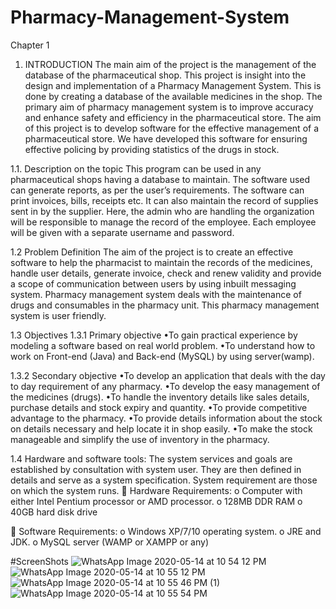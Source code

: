 
# Pharmacy-Management-System
Chapter 1 
1. 	INTRODUCTION
The main aim of the project is the management of the database of the pharmaceutical shop. This project is insight into the design and implementation of a Pharmacy Management System. This is done by creating a database of the available medicines in the shop. The primary aim of pharmacy management system is to improve accuracy and enhance safety and efficiency in the pharmaceutical store. The aim of this project is to develop software for the effective management of a pharmaceutical store. We have developed this software for ensuring effective policing by providing statistics of the drugs in stock. 

1.1. 	Description on the topic
This program can be used in any pharmaceutical shops having a database to maintain. The software used can generate reports, as per the user’s requirements. The software can print invoices, bills, receipts etc. It can also maintain the record of supplies sent in by the supplier. Here, the admin who are handling the organization will be responsible to manage the record of the employee. Each employee will be given with a separate username and password.

1.2	Problem Definition
The aim of the project is to create an effective software to help the pharmacist to maintain the records of the medicines, handle user details, generate invoice, check and renew validity and provide a scope of communication between users by using inbuilt messaging system. Pharmacy management system deals with the maintenance of drugs and consumables in the pharmacy unit. This pharmacy management system is user friendly.


1.3	Objectives
1.3.1 Primary objective
•To gain practical experience by modeling a software based on real world    problem.
•To understand how to work on Front-end (Java) and Back-end (MySQL) by using server(wamp).

1.3.2 Secondary objective 
•To develop an application that deals with the day to day requirement of any pharmacy.
•To develop the easy management of the medicines (drugs). 
•To handle the inventory details like sales details, purchase details and stock expiry and quantity.
•To provide competitive advantage to the pharmacy.
•To provide details information about the stock on details necessary and help locate it in shop easily. 
•To make the stock manageable and simplify the use of inventory in the pharmacy.









1.4	Hardware and software tools:
The system services and goals are established by consultation with system user. They are then defined in details and serve as a system specification. System requirement are those on which the system runs.
	Hardware Requirements:
o	Computer with either Intel Pentium processor or AMD processor.
o	128MB DDR RAM
o	40GB hard disk drive


	Software Requirements:
o	Windows XP/7/10 operating system.
o	JRE and JDK.
o	MySQL server (WAMP or XAMPP or any)

#ScreenShots
![WhatsApp Image 2020-05-14 at 10 54 12 PM](https://user-images.githubusercontent.com/57304597/82059773-7fb33a80-9694-11ea-8d70-a9382e76b440.jpeg)
![WhatsApp Image 2020-05-14 at 10 55 12 PM](https://user-images.githubusercontent.com/57304597/82059777-80e46780-9694-11ea-88c5-8cf614688e1f.jpeg)
![WhatsApp Image 2020-05-14 at 10 55 46 PM (1)](https://user-images.githubusercontent.com/57304597/82059784-82159480-9694-11ea-9e6a-ff1faea477bf.jpeg)
![WhatsApp Image 2020-05-14 at 10 55 54 PM](https://user-images.githubusercontent.com/57304597/82059788-83df5800-9694-11ea-87e2-77b2a20cb5c0.jpeg)













